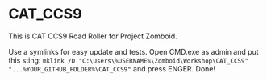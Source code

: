 # CAT_CCS9
This is  CAT CCS9 Road Roller for Project Zomboid.

Use a symlinks for easy update and tests. Open CMD.exe as admin and put this sting: ```mklink /D "C:\Users\%USERNAME%\Zomboid\Workshop\CAT_CCS9" "...%YOUR_GITHUB_FOLDER%\CAT_CCS9"``` and press ENGER. Done!
